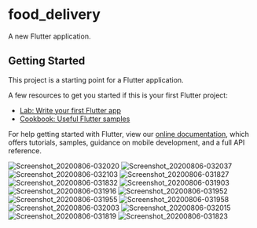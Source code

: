 # food_delivery

A new Flutter application.

## Getting Started

This project is a starting point for a Flutter application.

A few resources to get you started if this is your first Flutter project:

- [Lab: Write your first Flutter app](https://flutter.dev/docs/get-started/codelab)
- [Cookbook: Useful Flutter samples](https://flutter.dev/docs/cookbook)

For help getting started with Flutter, view our
[online documentation](https://flutter.dev/docs), which offers tutorials,
samples, guidance on mobile development, and a full API reference.



![Screenshot_20200806-032020](https://user-images.githubusercontent.com/42551979/90796740-015bd980-e310-11ea-9411-ff4e683e42ba.jpg)
![Screenshot_20200806-032037](https://user-images.githubusercontent.com/42551979/90796747-01f47000-e310-11ea-9eba-c5e8d5cdb474.jpg)
![Screenshot_20200806-032103](https://user-images.githubusercontent.com/42551979/90796750-028d0680-e310-11ea-95cb-c6fc46d396cc.jpg)
![Screenshot_20200806-031827](https://user-images.githubusercontent.com/42551979/90796752-03259d00-e310-11ea-82e2-6e1022175ddc.jpg)
![Screenshot_20200806-031832](https://user-images.githubusercontent.com/42551979/90796753-03be3380-e310-11ea-82cf-659852afa703.jpg)
![Screenshot_20200806-031903](https://user-images.githubusercontent.com/42551979/90796758-0456ca00-e310-11ea-81b3-8d09df888796.jpg)
![Screenshot_20200806-031916](https://user-images.githubusercontent.com/42551979/90796761-04ef6080-e310-11ea-9dd6-19667f24f91b.jpg)
![Screenshot_20200806-031952](https://user-images.githubusercontent.com/42551979/90796763-0587f700-e310-11ea-9c3d-69d31df8009d.jpg)
![Screenshot_20200806-031955](https://user-images.githubusercontent.com/42551979/90796764-06b92400-e310-11ea-9cf3-cdd02e406f80.jpg)
![Screenshot_20200806-031958](https://user-images.githubusercontent.com/42551979/90796768-0751ba80-e310-11ea-9c4e-927c3e3e1a6f.jpg)
![Screenshot_20200806-032003](https://user-images.githubusercontent.com/42551979/90796773-07ea5100-e310-11ea-9800-f9dc4c459504.jpg)
![Screenshot_20200806-032015](https://user-images.githubusercontent.com/42551979/90796778-091b7e00-e310-11ea-8893-b70309df05b0.jpg)
![Screenshot_20200806-031819](https://user-images.githubusercontent.com/42551979/90797362-d3c36000-e310-11ea-910d-3e260095c83e.jpg)
![Screenshot_20200806-031823](https://user-images.githubusercontent.com/42551979/90797374-d58d2380-e310-11ea-9cc6-a5b30a432bd4.jpg)
